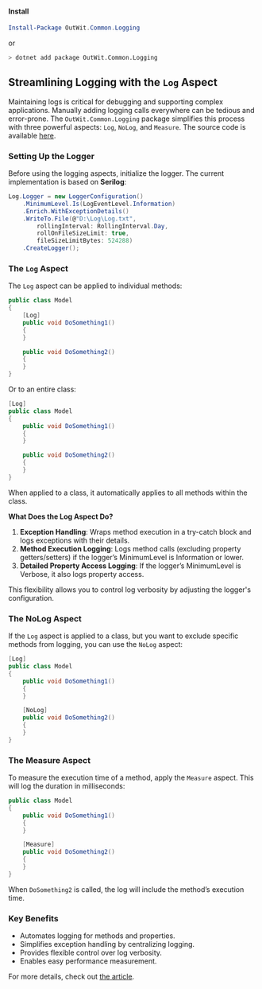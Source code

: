 #### Install

```ps1
Install-Package OutWit.Common.Logging
```

or

```bash
> dotnet add package OutWit.Common.Logging
```

## Streamlining Logging with the `Log` Aspect

Maintaining logs is critical for debugging and supporting complex applications. Manually adding logging calls everywhere can be tedious and error-prone. The `OutWit.Common.Logging` package simplifies this process with three powerful aspects: `Log`, `NoLog`, and `Measure`. The source code is available [here](https://github.com/dmitrat/OutWit/tree/main/Sources/Common/OutWit.Common.Logging).

### Setting Up the Logger

Before using the logging aspects, initialize the logger. The current implementation is based on **Serilog**:

```csharp
Log.Logger = new LoggerConfiguration()
    .MinimumLevel.Is(LogEventLevel.Information)
    .Enrich.WithExceptionDetails()
    .WriteTo.File(@"D:\Log\Log.txt",
        rollingInterval: RollingInterval.Day,
        rollOnFileSizeLimit: true,
        fileSizeLimitBytes: 524288)
    .CreateLogger();
```
### The `Log` Aspect
The `Log` aspect can be applied to individual methods:
```csharp
public class Model
{
    [Log]
    public void DoSomething1()
    {
    }

    public void DoSomething2()
    {
    }
}
```
Or to an entire class:
```csharp
[Log]
public class Model
{
    public void DoSomething1()
    {
    }

    public void DoSomething2()
    {
    }
}
```
When applied to a class, it automatically applies to all methods within the class.

**What Does the Log Aspect Do?**
1. **Exception Handling**: Wraps method execution in a try-catch block and logs exceptions with their details.
2. **Method Execution Logging**: Logs method calls (excluding property getters/setters) if the logger’s MinimumLevel is Information or lower.
3. **Detailed Property Access Logging**: If the logger’s MinimumLevel is Verbose, it also logs property access.

This flexibility allows you to control log verbosity by adjusting the logger's configuration.

### The NoLog Aspect
If the `Log` aspect is applied to a class, but you want to exclude specific methods from logging, you can use the `NoLog` aspect:
```csharp
[Log]
public class Model
{
    public void DoSomething1()
    {
    }

    [NoLog]
    public void DoSomething2()
    {
    }
}
```
### The Measure Aspect
To measure the execution time of a method, apply the `Measure` aspect. This will log the duration in milliseconds:
```csharp
public class Model
{
    public void DoSomething1()
    {
    }

    [Measure]
    public void DoSomething2()
    {
    }
}
```
When `DoSomething2` is called, the log will include the method’s execution time.
### Key Benefits
- Automates logging for methods and properties.
- Simplifies exception handling by centralizing logging.
- Provides flexible control over log verbosity.
- Enables easy performance measurement.
  
For more details, check out [the article](https://ratner.io/2024/11/20/streamlining-net-development-with-practical-aspects/).
